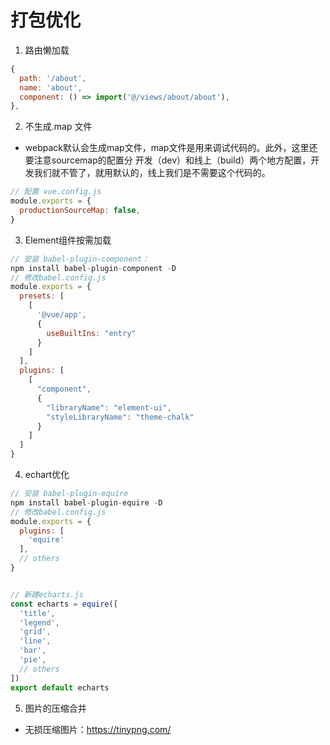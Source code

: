# 打包优化
1. 路由懒加载
```js
{
  path: '/about',
  name: 'about',
  component: () => import('@/views/about/about'),
},
```

2. 不生成.map 文件
+ webpack默认会生成map文件，map文件是用来调试代码的。此外，这里还要注意sourcemap的配置分 开发（dev）和线上（build）两个地方配置，开发我们就不管了，就用默认的，线上我们是不需要这个代码的。
```js
// 配置 vue.config.js
module.exports = {
  productionSourceMap: false,
}
```

3. Element组件按需加载
```js
// 安装 babel-plugin-component：
npm install babel-plugin-component -D
// 修改babel.config.js
module.exports = {
  presets: [
    [
      '@vue/app',
      {
        useBuiltIns: "entry"
      }
    ]
  ],
  plugins: [
    [
      "component",
      {
        "libraryName": "element-ui",
        "styleLibraryName": "theme-chalk"
      }
    ]
  ]
}

```

4. echart优化
```js
// 安装 babel-plugin-equire
npm install babel-plugin-equire -D
// 修改babel.config.js
module.exports = {
  plugins: [
    'equire'
  ],
  // others
}


// 新建echarts.js
const echarts = equire([
  'title',
  'legend',
  'grid',
  'line',
  'bar',
  'pie',
  // others
])
export default echarts

```

5. 图片的压缩合并
+ 无损压缩图片：https://tinypng.com/


